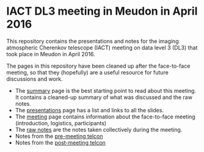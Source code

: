 # IACT DL3 meeting in Meudon in April 2016

This repository contains the presentations and notes for the imaging atmospheric
Cherenkov telescope (IACT) meeting on data level 3 (DL3) that took place in Meudon
in April 2016.

The pages in this repository have been cleaned up after the face-to-face meeting,
so that they (hopefully) are a useful resource for future discussions and work.

* The [summary](https://github.com/open-gamma-ray-astro/2016-04_IACT_DL3_Meeting/blob/master/notes/summary.md) page is the best starting point to read about this meeting. It contains a cleaned-up summary of what was discussed and the raw notes.
* The [presentations](https://github.com/open-gamma-ray-astro/2016-04_IACT_DL3_Meeting/blob/master/presentations/README.md) page has a list and links to all the slides.
* The [meeting](https://github.com/open-gamma-ray-astro/2016-04_IACT_DL3_Meeting/blob/master/notes/meeting.md) page contains information about the face-to-face meeting (introduction, logistics, participants)
* The [raw notes](https://github.com/open-gamma-ray-astro/2016-04_IACT_DL3_Meeting/blob/master/notes/raw_notes.pdf) are the notes taken collectively during the meeting.
* Notes from the [pre-meeting telcon](https://github.com/open-gamma-ray-astro/2016-04_IACT_DL3_Meeting/blob/master/notes/pre-meeting-telcon.md)
* Notes from the [post-meeting telcon](https://github.com/open-gamma-ray-astro/2016-04_IACT_DL3_Meeting/blob/master/notes/post-meeting-telcon.md)
